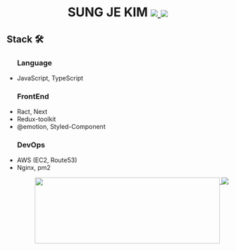 <div align="center">
<h1>SUNG JE KIM
  <a href="https://hits.seeyoufarm.com">
    <img  src="https://hits.seeyoufarm.com/api/count/incr/badge.svg?url=https%3A%2F%2Fgithub.com%2Ftjdwp0211&count_bg=%23000000&title_bg=%23000000&icon=github.svg&icon_color=%23FFFFFF&title=Hi%21&edge_flat=false"/>
  </a>
  <a href="https://velog.io/@sung-je-kim">
    <img  align="center" src="https://velog-readme-stats.vercel.app/api/badge?name=sung-je-kim" />
  </a>
</h1>
  
</div>
<div>
    <h2 >Stack 🛠</h2>
    <ul >
      <h3 >Language</h3>
      <li >JavaScript, TypeScript</li>
    </ul>
    <ul >
      <h3 >FrontEnd</h3>
      <li >Ract, Next</li>
      <li >Redux-toolkit</li>
      <li >@emotion, Styled-Component</li>
    </ul>
    <ul >
      <h3>DevOps</h3>
      <li>AWS (EC2, Route53)</li>
      <li>Nginx, pm2</li>
    </ul>
</div>



<div align="right" align="top">
  <a href="https://github.com/anuraghazra/github-readme-stats">
    <img align="top" width="420px" height="150px" align="left" src="https://github-readme-stats.vercel.app/api?username=tjdwp0211" />
  </a>
  <a href="https://opgc.me/#/users/tjdwp0211" target="_blank">
    <img align="top" align="right" src="https://api.opgc.me/githubs/users/tjdwp0211/tag/?theme=basic" />
  </a>
</div>
